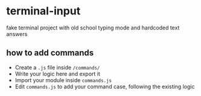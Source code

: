 # terminal-input

fake terminal project with old school typing mode and hardcoded text answers

## how to add commands

* Create a `.js` file inside `/commands/`
* Write your logic here and export it
* Import your module inside `commands.js`
* Edit `commands.js` to add your command case, following the existing logic
